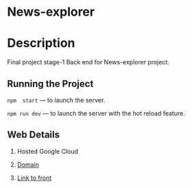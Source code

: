 # News-explorer  
  
  
# Description  
Final project stage-1 Back end for News-explorer project. 

## Running the Project  
  
`npm  start` — to launch the server.  
  
`npm run dev` — to launch the server with the hot reload feature.  

## Web Details

1. Hosted Google Cloud

2. [Domain](https://www.gal.buzaglo.students.nomoreparties.sbs)

3. [ Link to front](https://github.com/SharonJseg/news-explorer-frontend)
